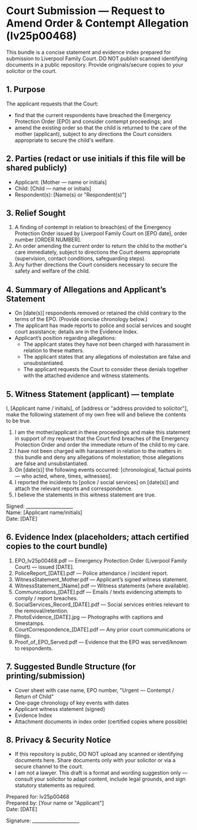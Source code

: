 # Court Submission — Request to Amend Order & Contempt Allegation (lv25p00468)

This bundle is a concise statement and evidence index prepared for submission to Liverpool Family Court.
DO NOT publish scanned identifying documents in a public repository. Provide originals/secure copies to your solicitor or the court.

## 1. Purpose
The applicant requests that the Court:
- find that the current respondents have breached the Emergency Protection Order (EPO) and consider contempt proceedings; and
- amend the existing order so that the child is returned to the care of the mother (applicant), subject to any directions the Court considers appropriate to secure the child's welfare.

## 2. Parties (redact or use initials if this file will be shared publicly)
- Applicant: [Mother — name or initials]
- Child: [Child — name or initials]
- Respondent(s): [Name(s) or "Respondent(s)"]

## 3. Relief Sought
1. A finding of contempt in relation to breach(es) of the Emergency Protection Order issued by Liverpool Family Court on [EPO date], order number [ORDER NUMBER].  
2. An order amending the current order to return the child to the mother's care immediately, subject to directions the Court deems appropriate (supervision, contact conditions, safeguarding steps).  
3. Any further directions the Court considers necessary to secure the safety and welfare of the child.

## 4. Summary of Allegations and Applicant’s Statement
- On [date(s)] respondents removed or retained the child contrary to the terms of the EPO. (Provide concise chronology below.)  
- The applicant has made reports to police and social services and sought court assistance; details are in the Evidence Index.  
- Applicant’s position regarding allegations:
  - The applicant states they have not been charged with harassment in relation to these matters.
  - The applicant states that any allegations of molestation are false and unsubstantiated.
  - The applicant requests the Court to consider these denials together with the attached evidence and witness statements.

## 5. Witness Statement (applicant) — template
I, [Applicant name / initials], of [address or "address provided to solicitor"], make the following statement of my own free will and believe the contents to be true.

1. I am the mother/applicant in these proceedings and make this statement in support of my request that the Court find breaches of the Emergency Protection Order and order the immediate return of the child to my care.
2. I have not been charged with harassment in relation to the matters in this bundle and deny any allegations of molestation; those allegations are false and unsubstantiated.
3. On [date(s)] the following events occurred: [chronological, factual points — who acted, where, times, witnesses].
4. I reported the incidents to [police / social services] on [date(s)] and attach the relevant reports and correspondence.
5. I believe the statements in this witness statement are true.

Signed: ____________________  
Name: [Applicant name/initials]  
Date: [DATE]

## 6. Evidence Index (placeholders; attach certified copies to the court bundle)
1. EPO_lv25p00468.pdf — Emergency Protection Order (Liverpool Family Court) — issued [DATE].  
2. PoliceReport_[DATE].pdf — Police attendance / incident report.  
3. WitnessStatement_Mother.pdf — Applicant’s signed witness statement.  
4. WitnessStatement_[Name].pdf — Witness statements (where available).  
5. Communications_[DATE].pdf — Emails / texts evidencing attempts to comply / report breaches.  
6. SocialServices_Record_[DATE].pdf — Social services entries relevant to the removal/retention.  
7. PhotoEvidence_[DATE].jpg — Photographs with captions and timestamps.  
8. CourtCorrespondence_[DATE].pdf — Any prior court communications or filings.  
9. Proof_of_EPO_Served.pdf — Evidence that the EPO was served/known to respondents.

## 7. Suggested Bundle Structure (for printing/submission)
- Cover sheet with case name, EPO number, "Urgent — Contempt / Return of Child"
- One-page chronology of key events with dates
- Applicant witness statement (signed)
- Evidence Index
- Attachment documents in index order (certified copies where possible)

## 8. Privacy & Security Notice
- If this repository is public, DO NOT upload any scanned or identifying documents here. Share documents only with your solicitor or via a secure channel to the court.
- I am not a lawyer. This draft is a format and wording suggestion only — consult your solicitor to adapt content, include legal grounds, and sign statutory statements as required.

Prepared for: lv25p00468  
Prepared by: [Your name or "Applicant"]  
Date: [DATE]

Signature: ____________________

